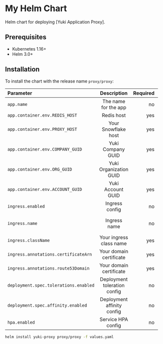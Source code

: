 # My Helm Chart

Helm chart for deploying [Yuki Application Proxy].

## Prerequisites

-  Kubernetes 1.16+
-  Helm 3.0+

## Installation

To install the chart with the release name `proxy/proxy`:

| Parameter                             |         Description          | Required |      Default       |
|:--------------------------------------|:----------------------------:|---------:|:------------------:|
| `app.name`                            |     The name for the app     |       no |     yuki-proxy     |
| `app.container.env.REDIS_HOST`        |          Redis host          |      yes |        none        |
| `app.container.env.PROXY_HOST`        |     Your Snowflake host      |      yes |        none        |
| `app.container.env.COMPANY_GUID`      |      Yuki Company GUID       |      yes |        none        |
| `app.container.env.ORG_GUID`          |    Yuki Organization GUID    |      yes |        none        |
| `app.container.env.ACCOUNT_GUID`      |      Yuki Account GUID       |      yes |        none        |
| `ingress.enabled`                     |        Ingress config        |       no |        true        |
| `ingress.name`                        |         Ingress name         |       no | yuki-proxy-ingress |
| `ingress.className`                   |   Your ingress class name    |      yes |        none        |
| `ingress.annotations.certificateArn`  |   Your domain certificate    |      yes |        none        |
| `ingress.annotations.route53Domain`   |   Your domain certificate    |      yes |        none        |
| `deployment.spec.tolerations.enabled` | Deployment toleration config |       no |       false        |
| `deployment.spec.affinity.enabled`    |  Deployment affinity config  |       no |       false        |
| `hpa.enabled`                         |      Service HPA config      |       no |        true        |


```bash
helm install yuki-proxy proxy/proxy -f values.yaml
```


